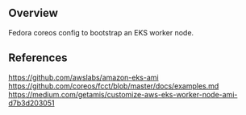 ## Overview

Fedora coreos config to bootstrap an EKS worker node.


## References

https://github.com/awslabs/amazon-eks-ami
https://github.com/coreos/fcct/blob/master/docs/examples.md
https://medium.com/getamis/customize-aws-eks-worker-node-ami-d7b3d203051
